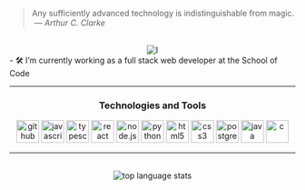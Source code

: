 > Any sufficiently advanced technology is indistinguishable from magic. &nbsp;&mdash; <cite>*Arthur C. Clarke*</cite>
<br>

<div style="display: inline_block"  align="center">
<img src="https://readme-typing-svg.herokuapp.com?font=Lobster&duration=10000&pause=1000&color=228B22&random=false&lines=Hi%2C+I'm+Doug%2C+a+full+stack+developer" alt='I'm Doug, a full stack developer>
</div>
- 🛠️ I’m currently working as a full stack web developer at the School of Code

<br>
<hr>

<h3 align="center">Technologies and Tools</h3>

<div style="display: inline_block" align="center">
<img alt="github" height ="40px" src="https://cdn.jsdelivr.net/npm/simple-icons@3.0.1/icons/github.svg">
<img alt="javascript" height ="40px" src="https://cdn.jsdelivr.net/npm/simple-icons@3.0.1/icons/javascript.svg">
<img alt="typescript" height ="40px" src="https://cdn.jsdelivr.net/npm/simple-icons@3.0.1/icons/typescript.svg">
<img alt="react" height ="40px" src="https://cdn.jsdelivr.net/npm/simple-icons@3.0.1/icons/react.svg">
<img alt="node.js" height ="40px" src="https://cdn.jsdelivr.net/npm/simple-icons@3.0.1/icons/node-dot-js.svg">
<img alt="python" height ="40px" src="https://cdn.jsdelivr.net/npm/simple-icons@3.0.1/icons/python.svg">
<img alt="html5" height ="40px" src="https://cdn.jsdelivr.net/npm/simple-icons@3.0.1/icons/html5.svg">
<img alt="css3" height ="40px" src="https://cdn.jsdelivr.net/npm/simple-icons@3.0.1/icons/css3.svg">
<img alt="postgresql" height ="40px" src="https://cdn.jsdelivr.net/npm/simple-icons@3.0.1/icons/postgresql.svg">
<img alt="java" height ="40px" src="https://cdn.jsdelivr.net/npm/simple-icons@3.0.1/icons/java.svg">
<img alt="c" height ="40px" src="https://cdn.jsdelivr.net/npm/simple-icons@3.0.1/icons/c.svg">
</div>
<hr>
<br>

<div style="display: inline_block" align="center">
<img src="https://github-readme-stats.vercel.app/api/top-langs/?username=Dug-F&layout=compact&show_icons=true&theme=tokyonight" alt="top language stats")
</div>
<br>
<br>




<!--
**Dug-F/Dug-F** is a ✨ _special_ ✨ repository because its `README.md` (this file) appears on your GitHub profile.

Here are some ideas to get you started:

- 🔭 I’m currently working on ...
- 🌱 I’m currently learning ...
- 👯 I’m looking to collaborate on ...
- 🤔 I’m looking for help with ...
- 💬 Ask me about ...
- 📫 How to reach me: ...
- 😄 Pronouns: ...
- ⚡ Fun fact: ...
-->
